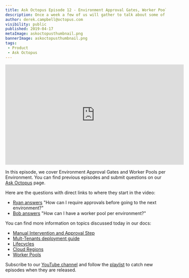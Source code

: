 ```yaml
---
title: Ask Octopus Episode 12 - Environment Approval Gates, Worker Pools Per Environment
description: Once a week a few of us will gather to talk about some of the most interesting questions we have gotten over the past week and how we went about solving them.
author: derek.campbell@octopus.com
visibility: public
published: 2019-04-17
metaImage: askoctopusthumbnail.png
bannerImage: askoctopusthumbnail.png
tags:
 - Product
 - Ask Octopus
---
```


<iframe width="560" height="315" src="https://www.youtube.com/embed/giJ6eQQfHoU&t" frameborder="0" allowfullscreen></iframe>

In this episode, we cover Environment Approval Gates and Worker Pools per Environment. You can find previous episodes and submit questions on our [Ask Octopus](https://hello.octopus.com/ask-octopus) page.

Here are the questions with direct links to where they start in the video:

- [Ryan answers](https://www.youtube.com/watch?v=giJ6eQQfHoU&t=27s) "How can I require approvals before going to the next environment?"
- [Bob answers](https://www.youtube.com/watch?v=giJ6eQQfHoU&t=961s) "How can I have a worker pool per environment?"

You can find more information on topics discussed today in our docs:

- [Manual Intervention and Approval Step](https://octopus.com/docs/deployment-process/steps/manual-intervention-and-approvals)
- [Mult-Tenants deployment guide](https://octopus.com/docs/deployment-patterns/multi-tenant-deployments/multi-tenant-deployment-guide)
- [Lifecycles](https://octopus.com/docs/deployment-process/lifecycles)
- [Cloud Regions](https://octopus.com/docs/infrastructure/deployment-targets/cloud-regions)
- [Worker Pools](https://octopus.com/docs/infrastructure/workers/worker-pools)

Subscribe to our [YouTube channel](https://www.youtube.com/channel/UCURDSDCwx9ZiCMcLdc8d6Uw?sub_confirmation=1) and follow the [playlist](https://www.youtube.com/playlist?list=PLAGskdGvlaw3-cd9rPiwhwfUo7kDGnOBh) to catch new episodes when they are released.